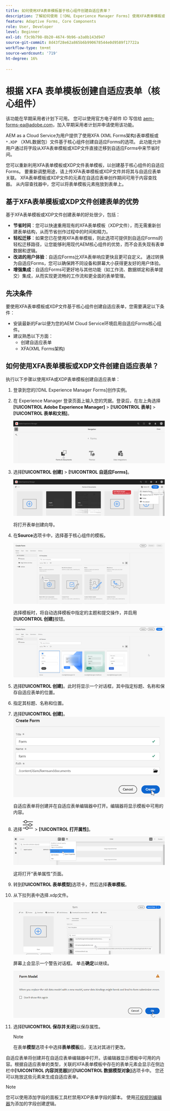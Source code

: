 ```yaml
---
title: 如何使用XFA表单模板基于核心组件创建自适应表单？
description: 了解如何使用 [!DNL Experience Manager Forms] 使用XFA表单模板或XDP文件创建自适应表单。
feature: Adaptive Forms, Core Components
role: User, Developer
level: Beginner
exl-id: f3c9b798-8b20-4674-9b96-a3a0b143d947
source-git-commit: 8d43f28e62a865b6b990678544e0d9589f17722a
workflow-type: tm+mt
source-wordcount: '719'
ht-degree: 16%

---
```


# 根据 XFA 表单模板创建自适应表单（核心组件）

<span class="preview">该功能在早期采用者计划下可用。 您可以使用官方电子邮件 ID 写信给 aem-forms-ea@adobe.com，加入早期采用者计划并申请使用该功能。</span>

AEM as a Cloud Service为用户提供了使用XFA (XML Forms架构)表单模板或`*.XDP` （XML数据包）文件基于核心组件创建自适应Forms的选项。 此功能允许用户通过将字段从XFA表单模板或XDP文件直接迁移到自适应Forms中来节省时间。

您可以重新利用XFA表单模板或XDP文件表单模板，以创建基于核心组件的自适应Forms。 要重新调整用途，请上传XFA表单模板或XDP文件并将其与自适应表单关联。 XFA表单模板或XDP文件的元素在自适应表单创作期间可用于内容查找器。 从内容查找器中，您可以将表单模板元素拖放到表单上。

## 基于XFA表单模板或XDP文件创建表单的优势

基于XFA表单模板或XDP文件创建表单的好处很少，包括：

* **节省时间**：您可以快速重用现有的XFA表单模板（XDP文件），而无需重新创建表单结构，从而节省创作过程中的时间和精力。
* **轻松迁移**：如果您已在使用XFA表单模板，则此选项可提供到自适应Forms的轻松迁移路径，让您能够利用现代AEM核心组件的优势，而不会丢失现有表单数据和逻辑。
* **改进的用户体验**：自适应Forms比XFA表单响应更快且更可自定义。 通过转换为自适应Forms，您可以确保跨不同设备和屏幕大小获得更友好的用户体验。
* **增强集成**：自适应Forms可更好地与其他功能（如工作流、数据绑定和表单提交）集成，从而实现更流畅的工作流和更全面的表单管理。

## 先决条件

要使用XFA表单模板或XDP文件基于核心组件创建自适应表单，您需要满足以下条件：

* 安装最新的Far以便为您的AEM Cloud Service环境启用自适应Forms核心组件。
* 建议熟悉以下方面：
   * 创建自适应表单
   * XFA(XML Forms架构)

## 如何使用XFA表单模板或XDP文件创建自适应表单？

执行以下步骤以使用XFA或XDP表单模板创建自适应表单：

1. 登录到您的[!DNL Experience Manager Forms]创作实例。
1. 在 Experience Manager 登录页面上输入您的凭据。登录后，在左上角选择&#x200B;**[!UICONTROL Adobe Experience Manager]** > **[!UICONTROL 表单]** > **[!UICONTROL 表单和文档]**。

   ![Forms和文档](/help/forms/assets/create-fdm.png)

1. 选择&#x200B;**[!UICONTROL 创建]** > **[!UICONTROL 自适应Forms]**。

   ![创建自适应表单](/help/forms/assets/create-af.png)

   将打开表单创建向导。
1. 在&#x200B;**Source**&#x200B;选项卡中，选择基于核心组件的模板。

   ![选择模板](/help/forms/assets/select-template.png)

   选择模板时，将自动选择模板中指定的主题和提交操作，并启用&#x200B;**[!UICONTROL 创建]**&#x200B;按钮。

   ![选择主题](/help/forms/assets/select-form-theme.png)

1. 选择&#x200B;**[!UICONTROL 创建]**。此时将显示一个对话框，其中指定标题、名称和保存自适应表单的位置。
1. 指定其标题、名称和位置。
1. 选择&#x200B;**[!UICONTROL 创建]**。
   ![提供名称和标题](/help/forms/assets/create-form.png)

   自适应表单将创建并在自适应表单编辑器中打开。编辑器将显示模板中可用的内容。
1. 选择![页面信息](/help/forms/assets/Smock_Properties_18_N.svg) > **[!UICONTROL 打开属性]**。

   ![打开属性](/help/forms/assets/form-properties.png)

   这将打开“表单属性”页面。
1. 转到&#x200B;**[!UICONTROL 表单模型]**&#x200B;选项卡，然后选择&#x200B;**表单模板**。
1. 从下拉列表中选择.xdp文件。

   ![选择XDP文件](/help/forms/assets/select-xdp-file.png)

   屏幕上会显示一个警告对话框。 单击&#x200B;**确定**&#x200B;以继续。

   ![警告对话框](/help/forms/assets/fdm-warning.png)

1. 选择&#x200B;**[!UICONTROL 保存并关闭]**&#x200B;以保存属性。

   >[!NOTE]
   >
   > 在表单&#x200B;**模型**&#x200B;选项卡中选择&#x200B;**表单模板**&#x200B;后，无法对其进行更改。


自适应表单将创建并在自适应表单编辑器中打开。该编辑器显示模板中可用的内容。根据自适应表单的类型，关联的XFA表单模板中存在的表单元素会显示在侧边栏中&#x200B;**[!UICONTROL 内容浏览器]**&#x200B;的&#x200B;**[!UICONTROL 数据模型对象]**&#x200B;选项卡中。 您还可以拖放这些元素来生成自适应表单。

>[!NOTE]
>
> 您可以使用添加字段的面板工具栏禁用XDP表单字段的脚本。 使用[可视规则编辑器](/help/forms/rule-editor-core-components.md)为添加的字段创建逻辑。

